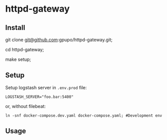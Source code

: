 # httpd-gateway


## Install

  git clone git@github.com:gpupo/httpd-gateway.git;

  cd httpd-gateway;

  make setup;

## Setup

Setup logstash server in ``.env.prod`` file:

    LOGSTASH_SERVER="foo.bar:5400"

or, without filebeat:

    ln -snf docker-compose.dev.yaml docker-compose.yaml; #Development env

## Usage
